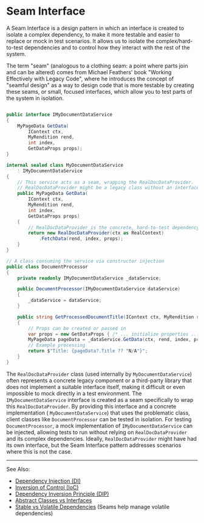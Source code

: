 # Seam Interface

A Seam Interface is a design pattern in which an interface is created to isolate a complex dependency, to make it more
testable and easier to replace or mock in test scenarios. It allows us to isolate the complex/hard-to-test dependencies
and to control how they interact with the rest of the system.

The term "seam" (analogous to a clothing seam: a point where parts join and can be altered) comes from Michael Feathers'
book "Working Effectively with Legacy Code", where he introduces the
concept of "seamful design" as a way to design code that is more testable by creating these seams, or small, focused
interfaces, which allow you to test parts of the system in isolation.

```C#

public interface IMyDocumentDataService
{
    MyPageData GetData(
        IContext ctx,
        MyRendition rend,
        int index,
        GetDataProps props);
}

internal sealed class MyDocumentDataService
    : IMyDocumentDataService
{
    // This service acts as a seam, wrapping the RealDocDataProvider.
    // RealDocDataProvider might be a legacy class without an interface.
    public MyPageData GetData(
        IContext ctx,
        MyRendition rend,
        int index,
        GetDataProps props)
    {
        // RealDocDataProvider is the concrete, hard-to-test dependency.
        return new RealDocDataProvider(ctx as RealContext)
            .FetchData(rend, index, props);
    }
}

// A class consuming the service via constructor injection
public class DocumentProcessor
{
    private readonly IMyDocumentDataService _dataService;

    public DocumentProcessor(IMyDocumentDataService dataService)
    {
        _dataService = dataService;
    }

    public string GetProcessedDocumentTitle(IContext ctx, MyRendition rend, int index)
    {
        // Props can be created or passed in
        var props = new GetDataProps { /* ... initialize properties ... */ };
        MyPageData pageData = _dataService.GetData(ctx, rend, index, props);
        // Example processing
        return $"Title: {pageData?.Title ?? "N/A"}";
    }
}
```

The `RealDocDataProvider` class (used internally by `MyDocumentDataService`) often represents a concrete legacy
component or a third-party library that does not implement a suitable interface itself, making it difficult or even
impossible to mock directly in a test environment. The `IMyDocumentDataService` interface is created as a seam
specifically to wrap this `RealDocDataProvider`. By providing this interface and a concrete implementation (
`MyDocumentDataService`) that uses the problematic class, client classes like `DocumentProcessor` can be tested in
isolation. For testing `DocumentProcessor`, a mock implementation of `IMyDocumentDataService` can be injected, allowing
tests to run without relying on `RealDocDataProvider` and its complex dependencies. Ideally, `RealDocDataProvider` might
have had its own interface, but the Seam Interface pattern addresses scenarios where this is not the case.

---
See Also:

- [Dependency Injection (DI)](Dependency-Injection-DI.md)
- [Inversion of Control (IoC)](Inversion-of-Control-IoC.md)
- [Dependency Inversion Principle (DIP)](Dependency-Inversion-Principle-DIP.md)
- [Abstract Classes vs Interfaces](Abstract-Classes-vs-Interfaces.md)
- [Stable vs Volatile Dependencies](Stable-vs-Volatile-Dependencies.md) (Seams help manage volatile dependencies)
